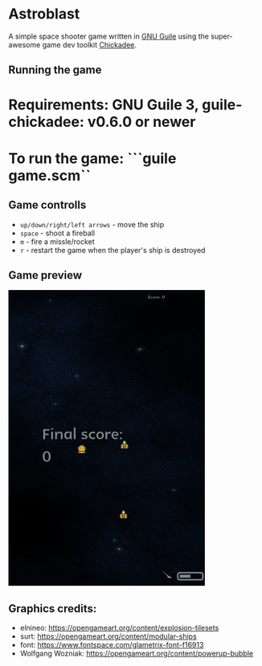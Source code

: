 # Astroblast

A simple space shooter game written in [GNU Guile](https://www.gnu.org/software/guile/) using the super-awesome game dev toolkit [Chickadee](https://dthompson.us/projects/chickadee.html).

## Running the game

# Requirements: GNU Guile 3, guile-chickadee: v0.6.0 or newer
# To run the game: ```guile game.scm``

## Game controlls

- `up/down/right/left arrows` - move the ship
- `space` - shoot a fireball
- `m` - fire a missle/rocket
- `r` - restart the game when the player's ship is destroyed

## Game preview

![Preview](https://raw.githubusercontent.com/jovan3/astroblast/master/preview/preview.gif)

## Graphics credits:

- elnineo: https://opengameart.org/content/explosion-tilesets
- surt: https://opengameart.org/content/modular-ships
- font: https://www.fontspace.com/glametrix-font-f16913
- Wolfgang Wozniak: https://opengameart.org/content/powerup-bubble